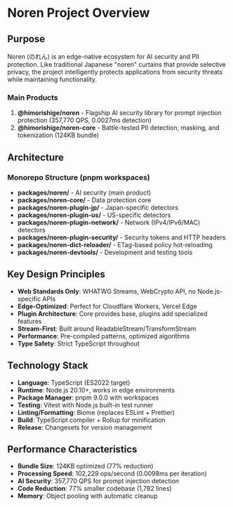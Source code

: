 # Noren Project Overview

## Purpose
Noren (のれん) is an edge-native ecosystem for AI security and PII protection. Like traditional Japanese "noren" curtains that provide selective privacy, the project intelligently protects applications from security threats while maintaining functionality.

### Main Products
1. **@himorishige/noren** - Flagship AI security library for prompt injection protection (357,770 QPS, 0.0027ms detection)
2. **@himorishige/noren-core** - Battle-tested PII detection, masking, and tokenization (124KB bundle)

## Architecture
### Monorepo Structure (pnpm workspaces)
- **packages/noren/** - AI security (main product)
- **packages/noren-core/** - Data protection core
- **packages/noren-plugin-jp/** - Japan-specific detectors
- **packages/noren-plugin-us/** - US-specific detectors
- **packages/noren-plugin-network/** - Network (IPv4/IPv6/MAC) detectors
- **packages/noren-plugin-security/** - Security tokens and HTTP headers
- **packages/noren-dict-reloader/** - ETag-based policy hot-reloading
- **packages/noren-devtools/** - Development and testing tools

## Key Design Principles
- **Web Standards Only**: WHATWG Streams, WebCrypto API, no Node.js-specific APIs
- **Edge-Optimized**: Perfect for Cloudflare Workers, Vercel Edge
- **Plugin Architecture**: Core provides base, plugins add specialized features
- **Stream-First**: Built around ReadableStream/TransformStream
- **Performance**: Pre-compiled patterns, optimized algorithms
- **Type Safety**: Strict TypeScript throughout

## Technology Stack
- **Language**: TypeScript (ES2022 target)
- **Runtime**: Node.js 20.10+, works in edge environments
- **Package Manager**: pnpm 9.0.0 with workspaces
- **Testing**: Vitest with Node.js built-in test runner
- **Linting/Formatting**: Biome (replaces ESLint + Prettier)
- **Build**: TypeScript compiler + Rollup for minification
- **Release**: Changesets for version management

## Performance Characteristics
- **Bundle Size**: 124KB optimized (77% reduction)
- **Processing Speed**: 102,229 ops/second (0.0098ms per iteration)
- **AI Security**: 357,770 QPS for prompt injection detection
- **Code Reduction**: 77% smaller codebase (1,782 lines)
- **Memory**: Object pooling with automatic cleanup
